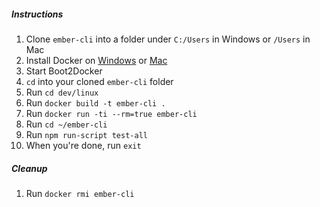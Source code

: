 ##### Instructions
1. Clone `ember-cli` into a folder under `C:/Users` in Windows or `/Users` in Mac
1. Install Docker on [Windows](https://github.com/boot2docker/windows-installer/releases/latest) or [Mac](https://github.com/boot2docker/osx-installer/releases/latest)
1. Start Boot2Docker
1. `cd` into your cloned `ember-cli` folder
1. Run `cd dev/linux`
1. Run `docker build -t ember-cli .`
1. Run `docker run -ti --rm=true ember-cli`
1. Run `cd ~/ember-cli`
1. Run `npm run-script test-all`
1. When you're done, run `exit`

##### Cleanup
1. Run `docker rmi ember-cli`